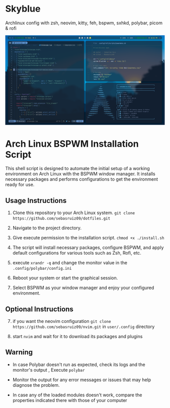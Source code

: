 Skyblue
===

Archlinux config with zsh, neovim, kitty, feh, bspwm, sxhkd, polybar, picom & rofi

![screenshot](screenshots/screenshot.png)

# Arch Linux BSPWM Installation Script

This shell script is designed to automate the initial setup of a working environment on Arch Linux with the BSPWM window manager. It installs necessary packages and performs configurations to get the environment ready for use.

## Usage Instructions

1. Clone this repository to your Arch Linux system. ```git clone https://github.com/sebasruiz09/dotfiles.git```

2. Navigate to the project directory.

3. Give execute permission to the installation script. ```chmod +x ./install.sh```

4. The script will install necessary packages, configure BSPWM, and apply default configurations for various tools such as Zsh, Rofi, etc.

5. execute ```xrandr -q``` and change the monitor value in the ```.config/polybar/config.ini```

5. Reboot your system or start the graphical session.

6. Select BSPWM as your window manager and enjoy your configured environment.

## Optional Instructions

7. if you want the neovim configuration ```git clone https://github.com/sebasruiz09/nvim.git``` in ```user/.config``` directory

8. start ```nvim``` and wait for it to download its packages and plugins

## Warning

- In case Polybar doesn't run as expected, check its logs and the monitor's output , Execute ```polybar```

- Monitor the output for any error messages or issues that may help diagnose the problem.

- In case any of the loaded modules doesn't work, compare the properties indicated there with those of your computer
